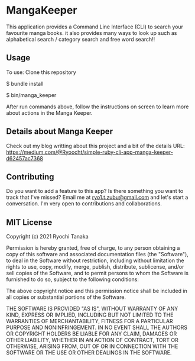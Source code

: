 # MangaKeeper
This application provides a Command Line Interface (CLI) to search your favourite manga books. it also provides many ways to look up such as alphabetical search / category search and free word search!!

## Usage
To use: Clone this repository

$ bundle install

$ bin/manga_keeper

After run commands above, follow the instructions on screen to learn more about actions in the Manga Keeper.

## Details about Manga Keeper
Check out my blog writting about this project and a bit of the details
URL: https://medium.com/@Ryoocht/simple-ruby-cli-app-manga-keeper-d62457ac7368

## Contributing
Do you want to add a feature to this app? Is there something you want to track that I've missed? Email me at ryo1.t.zubu@gmail.com and let's start a conversation. I'm very open to contributions and collaborations.

## MIT License
Copyright (c) 2021 Ryochi Tanaka

Permission is hereby granted, free of charge, to any person obtaining a copy of this software and associated documentation files (the "Software"), to deal in the Software without restriction, including without limitation the rights to use, copy, modify, merge, publish, distribute, sublicense, and/or sell copies of the Software, and to permit persons to whom the Software is furnished to do so, subject to the following conditions:

The above copyright notice and this permission notice shall be included in all copies or substantial portions of the Software.

THE SOFTWARE IS PROVIDED "AS IS", WITHOUT WARRANTY OF ANY KIND, EXPRESS OR IMPLIED, INCLUDING BUT NOT LIMITED TO THE WARRANTIES OF MERCHANTABILITY, FITNESS FOR A PARTICULAR PURPOSE AND NONINFRINGEMENT. IN NO EVENT SHALL THE AUTHORS OR COPYRIGHT HOLDERS BE LIABLE FOR ANY CLAIM, DAMAGES OR OTHER LIABILITY, WHETHER IN AN ACTION OF CONTRACT, TORT OR OTHERWISE, ARISING FROM, OUT OF OR IN CONNECTION WITH THE SOFTWARE OR THE USE OR OTHER DEALINGS IN THE SOFTWARE.
